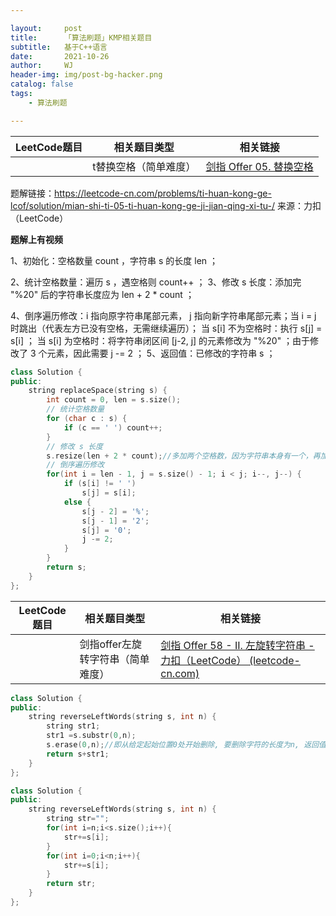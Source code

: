 ```yaml
---

layout:     post
title:      「算法刷题」KMP相关题目
subtitle:   基于C++语言
date:       2021-10-26
author:     WJ
header-img: img/post-bg-hacker.png
catalog: false
tags:
    - 算法刷题

---
```




| **LeetCode题目** | **相关题目类型**      | **相关链接**                                                 |
| ---------------- | --------------------- | ------------------------------------------------------------ |
|                  | t替换空格（简单难度） | [剑指 Offer 05. 替换空格](https://leetcode-cn.com/problems/ti-huan-kong-ge-lcof/) |

题解链接：https://leetcode-cn.com/problems/ti-huan-kong-ge-lcof/solution/mian-shi-ti-05-ti-huan-kong-ge-ji-jian-qing-xi-tu-/
来源：力扣（LeetCode）

**题解上有视频**

1、初始化：空格数量 count ，字符串 s 的长度 len ；

2、统计空格数量：遍历 s ，遇空格则 count++ ；
3、修改 s 长度：添加完 "%20" 后的字符串长度应为 len + 2 * count ；

4、倒序遍历修改：i 指向原字符串尾部元素， j 指向新字符串尾部元素；当 i = j 时跳出（代表左方已没有空格，无需继续遍历）；
当 s[i] 不为空格时：执行 s[j] = s[i] ；
当 s[i] 为空格时：将字符串闭区间 [j-2, j] 的元素修改为 "%20" ；由于修改了 3 个元素，因此需要 j -= 2 ；
5、返回值：已修改的字符串 s ；



```c++
class Solution {
public:
    string replaceSpace(string s) {
        int count = 0, len = s.size();
        // 统计空格数量
        for (char c : s) {
            if (c == ' ') count++;
        }
        // 修改 s 长度
        s.resize(len + 2 * count);//多加两个空格数，因为字符串本身有一个，再加两个（才能放下%20）
        // 倒序遍历修改
        for(int i = len - 1, j = s.size() - 1; i < j; i--, j--) {
            if (s[i] != ' ')
                s[j] = s[i];
            else {
                s[j - 2] = '%';
                s[j - 1] = '2';
                s[j] = '0';
                j -= 2;
            }
        }
        return s;
    }
};


```



| **LeetCode题目** | **相关题目类型**                  | **相关链接**                                                 |
| ---------------- | --------------------------------- | ------------------------------------------------------------ |
|                  | 剑指offer左旋转字符串（简单难度） | [剑指 Offer 58 - II. 左旋转字符串 - 力扣（LeetCode） (leetcode-cn.com)](https://leetcode-cn.com/problems/zuo-xuan-zhuan-zi-fu-chuan-lcof/) |

```c++
class Solution {
public:
    string reverseLeftWords(string s, int n) {
        string str1;
        str1 =s.substr(0,n);
        s.erase(0,n);//即从给定起始位置0处开始删除, 要删除字符的长度为n, 返回值修改后的string对象引用
        return s+str1;
    }
};
```

```c++
class Solution {
public:
    string reverseLeftWords(string s, int n) {
        string str="";
        for(int i=n;i<s.size();i++){
            str+=s[i];
        }
        for(int i=0;i<n;i++){
            str+=s[i];
        }
        return str;
    }
};
```

